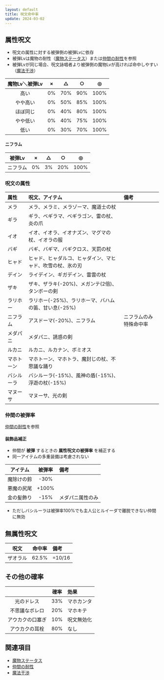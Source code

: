 ```yaml
---
layout: default
title: 呪文命中率
update: 2024-03-02
---
```



## 属性呪文

* 呪文の属性に対する被弾側の被弾Lvに依存
* 被弾Lvは魔物の耐性（[魔物ステータス](https://drive.google.com/open?id=18jNK8kaJeE15HNrA6mdT89VcrGiCK6e4yhYCkNYLIgs)）または[仲間の耐性](https://docs.google.com/spreadsheets/d/1CGquBE6P_B38foOpCEYHw3Cu9M-7ZAFH61pXtOd_PCM/pubhtml?gid=1172951806&amp;single=true&amp;widget=true&amp;headers=false)を参照
* 被弾Lvが同じ場合、呪文詠唱者より被弾側の魔物Lvが高ければ命中しやすい（[魔法干渉](monster_lv.md)）

| 魔物Lv＼被弾Lv | × | △  | ○  |  ◎  |
|:--------------:|:--:|:---:|:---:|:----:|
| 高い           | 0% | 70% | 90% | 100% |
| やや高い       | 0% | 50% | 85% | 100% |
| ほぼ同じ       | 0% | 40% | 80% | 100% |
| やや低い       | 0% | 40% | 75% | 100% |
| 低い           | 0% | 30% | 70% | 100% |

#### ニフラム

| 被弾Lv         | × | △  | ○  |  ◎  |
|:--------------:|:--:|:---:|:---:|:----:|
| ニフラム       | 0% |  3% | 20% | 100% |

### 呪文の属性

| 属性       | 呪文、アイテム                                             | 備考                   |
|:-----------|:-----------------------------------------------------------|:-----------------------|
| メラ       | メラ、メラミ、メラゾーマ、魔道士の杖                       |                        |
| ギラ       | ギラ、ベギラマ、ベギラゴン、雷の杖、炎の爪                 |                        |
| イオ       | イオ、イオラ、イオナズン、マグマの杖、イオラの服           |                        |
| バギ       | バギ、バギマ、バギクロス、天罰の杖                         |                        |
| ヒャド     | ヒャド、ヒャダルコ、ヒャダイン、マヒャド、吹雪の杖、氷の刃 |                        |
| デイン     | ライデイン、ギガデイン、雷雲の杖                           |                        |
| ザキ       | ザキ、ザラキ(-20%)、メガンテ(2倍)、タンボーの剣            |                        |
| ラリホー   | ラリホー(-25%)、ラリホーマ、バハムの笛、甘い息(-25%)       |                        |
| ニフラム   | アスドーマ(-20%)、ニフラム                                 | ニフラムのみ特殊命中率 |
| メダパニ   | メダパニ、誘惑の剣                                         |                        |
| ルカニ     | ルカニ、ルカナン、ボミオス                                 |                        |
| マホトーン | マホトーン、マホトラ、魔封じの杖、不思議な踊り             |                        |
| バシルーラ | バシルーラ(-15%)、風神の盾(-15%)、浮遊の杖(-15%)           |                        |
| マヌーサ   | マヌーサ、光の剣                                           |                        |

### 仲間の被弾率

[仲間の耐性](https://docs.google.com/spreadsheets/d/1CGquBE6P_B38foOpCEYHw3Cu9M-7ZAFH61pXtOd_PCM/pubhtml?gid=1172951806&amp;single=true&amp;widget=true&amp;headers=false)を参照

#### 装飾品補正

* 仲間が __被弾__ するときの __属性呪文の被弾率__ を補正する
* 同一アイテムの多重装備は考慮されない

| アイテム   | 被弾率 | 備考             |
|:----------:|:------:|:-----------------|
| 魔除けの鈴 |  -30%  |                  |
| 悪魔の尻尾 | +100%  |                  |
| 金の髪飾り |  -15%  | メダパニ属性のみ |

* ただしバシルーラは被弾率100%でも主人公とルイーダで離脱できない仲間に無効


## 無属性呪文

| 呪文     | 命中率 | 備考   |
|:--------:|:------:|:-------|
| ザオラル |  62.5% | =10/16 |


## その他の確率

|                  | 確率 | 効果       |
|:----------------:|:----:|:-----------|
| 光のドレス       |  33% | マホカンタ |
| 不思議なボレロ   |  20% | マホキテ   |
| アウカクの口塞ぎ |  10% | 呪文無効化 |
| アウカクの耳栓   |  80% | なし       |


## 関連項目

* [魔物ステータス](https://drive.google.com/open?id=18jNK8kaJeE15HNrA6mdT89VcrGiCK6e4yhYCkNYLIgs)
* [仲間の耐性](https://docs.google.com/spreadsheets/d/1CGquBE6P_B38foOpCEYHw3Cu9M-7ZAFH61pXtOd_PCM/pubhtml?gid=1172951806&amp;single=true&amp;widget=true&amp;headers=false)
* [魔法干渉](monster_lv.md)
